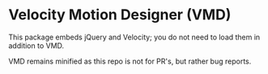 Velocity Motion Designer (VMD)
===

This package embeds jQuery and Velocity; you do not need to load them in addition to VMD.

VMD remains minified as this repo is not for PR's, but rather bug reports.


